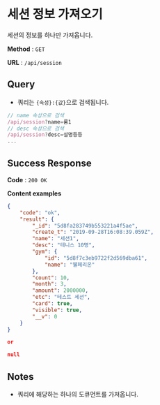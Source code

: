 # 세션 정보 가져오기

세션의 정보를 하나만 가져옵니다.

**Method** : `GET`

**URL** : `/api/session`

## Query
* 쿼리는 `{속성}:{값}`으로 검색됩니다.
```javascript
// name 속성으로 검색
/api/session?name=룸1
// desc 속성으로 검색
/api/session?desc=설명등등
...
```

## Success Response

**Code** : `200 OK`

**Content examples**

```json
{
    "code": "ok",
    "result": {
        "_id": "5d8fa283749b553221a4f5ae",
        "create_t": "2019-09-28T16:08:39.059Z",
        "name": "세션1",
        "desc": "테니스 10명",
        "gym": {
            "id": "5d8f7c3eb9722f2d569dba61",
            "name": "웰페리온"
        },
        "count": 10,
        "month": 3,
        "amount": 2000000,
        "etc": "테스트 세션",
        "card": true,
        "visible": true,
        "__v": 0
    }
}

or 

null
```

## Notes
* 쿼리에 해당하는 하나의 도큐먼트를 가져옵니다.
